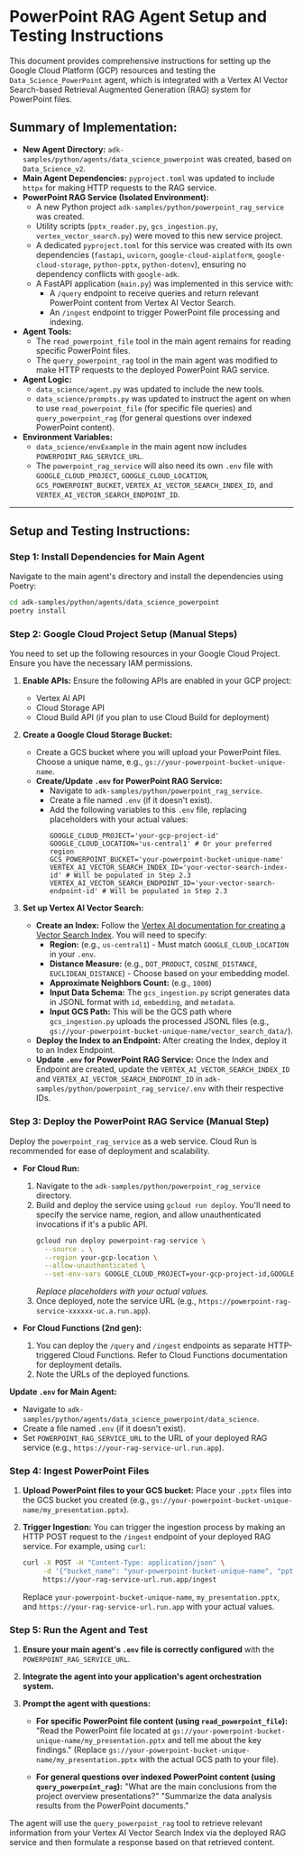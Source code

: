 # PowerPoint RAG Agent Setup and Testing Instructions

This document provides comprehensive instructions for setting up the Google Cloud Platform (GCP) resources and testing the `Data_Science_PowerPoint` agent, which is integrated with a Vertex AI Vector Search-based Retrieval Augmented Generation (RAG) system for PowerPoint files.

## Summary of Implementation:

*   **New Agent Directory:** `adk-samples/python/agents/data_science_powerpoint` was created, based on `Data_Science_v2`.
*   **Main Agent Dependencies:** `pyproject.toml` was updated to include `httpx` for making HTTP requests to the RAG service.
*   **PowerPoint RAG Service (Isolated Environment):**
    *   A new Python project `adk-samples/python/powerpoint_rag_service` was created.
    *   Utility scripts (`pptx_reader.py`, `gcs_ingestion.py`, `vertex_vector_search.py`) were moved to this new service project.
    *   A dedicated `pyproject.toml` for this service was created with its own dependencies (`fastapi`, `uvicorn`, `google-cloud-aiplatform`, `google-cloud-storage`, `python-pptx`, `python-dotenv`), ensuring no dependency conflicts with `google-adk`.
    *   A FastAPI application (`main.py`) was implemented in this service with:
        *   A `/query` endpoint to receive queries and return relevant PowerPoint content from Vertex AI Vector Search.
        *   An `/ingest` endpoint to trigger PowerPoint file processing and indexing.
*   **Agent Tools:**
    *   The `read_powerpoint_file` tool in the main agent remains for reading specific PowerPoint files.
    *   The `query_powerpoint_rag` tool in the main agent was modified to make HTTP requests to the deployed PowerPoint RAG service.
*   **Agent Logic:**
    *   `data_science/agent.py` was updated to include the new tools.
    *   `data_science/prompts.py` was updated to instruct the agent on when to use `read_powerpoint_file` (for specific file queries) and `query_powerpoint_rag` (for general questions over indexed PowerPoint content).
*   **Environment Variables:**
    *   `data_science/envExample` in the main agent now includes `POWERPOINT_RAG_SERVICE_URL`.
    *   The `powerpoint_rag_service` will also need its own `.env` file with `GOOGLE_CLOUD_PROJECT`, `GOOGLE_CLOUD_LOCATION`, `GCS_POWERPOINT_BUCKET`, `VERTEX_AI_VECTOR_SEARCH_INDEX_ID`, and `VERTEX_AI_VECTOR_SEARCH_ENDPOINT_ID`.

---

## Setup and Testing Instructions:

### Step 1: Install Dependencies for Main Agent

Navigate to the main agent's directory and install the dependencies using Poetry:

```bash
cd adk-samples/python/agents/data_science_powerpoint
poetry install
```

### Step 2: Google Cloud Project Setup (Manual Steps)

You need to set up the following resources in your Google Cloud Project. Ensure you have the necessary IAM permissions.

1.  **Enable APIs:** Ensure the following APIs are enabled in your GCP project:
    *   Vertex AI API
    *   Cloud Storage API
    *   Cloud Build API (if you plan to use Cloud Build for deployment)

2.  **Create a Google Cloud Storage Bucket:**
    *   Create a GCS bucket where you will upload your PowerPoint files. Choose a unique name, e.g., `gs://your-powerpoint-bucket-unique-name`.
    *   **Create/Update `.env` for PowerPoint RAG Service:**
        *   Navigate to `adk-samples/python/powerpoint_rag_service`.
        *   Create a file named `.env` (if it doesn't exist).
        *   Add the following variables to this `.env` file, replacing placeholders with your actual values:
            ```
            GOOGLE_CLOUD_PROJECT='your-gcp-project-id'
            GOOGLE_CLOUD_LOCATION='us-central1' # Or your preferred region
            GCS_POWERPOINT_BUCKET='your-powerpoint-bucket-unique-name'
            VERTEX_AI_VECTOR_SEARCH_INDEX_ID='your-vector-search-index-id' # Will be populated in Step 2.3
            VERTEX_AI_VECTOR_SEARCH_ENDPOINT_ID='your-vector-search-endpoint-id' # Will be populated in Step 2.3
            ```

3.  **Set up Vertex AI Vector Search:**
    *   **Create an Index:** Follow the [Vertex AI documentation for creating a Vector Search Index](https://cloud.google.com/vertex-ai/docs/matching-engine/create-manage-index). You will need to specify:
        *   **Region:** (e.g., `us-central1`) - Must match `GOOGLE_CLOUD_LOCATION` in your `.env`.
        *   **Distance Measure:** (e.g., `DOT_PRODUCT`, `COSINE_DISTANCE`, `EUCLIDEAN_DISTANCE`) - Choose based on your embedding model.
        *   **Approximate Neighbors Count:** (e.g., `1000`)
        *   **Input Data Schema:** The `gcs_ingestion.py` script generates data in JSONL format with `id`, `embedding`, and `metadata`.
        *   **Input GCS Path:** This will be the GCS path where `gcs_ingestion.py` uploads the processed JSONL files (e.g., `gs://your-powerpoint-bucket-unique-name/vector_search_data/`).
    *   **Deploy the Index to an Endpoint:** After creating the Index, deploy it to an Index Endpoint.
    *   **Update `.env` for PowerPoint RAG Service:** Once the Index and Endpoint are created, update the `VERTEX_AI_VECTOR_SEARCH_INDEX_ID` and `VERTEX_AI_VECTOR_SEARCH_ENDPOINT_ID` in `adk-samples/python/powerpoint_rag_service/.env` with their respective IDs.

### Step 3: Deploy the PowerPoint RAG Service (Manual Step)

Deploy the `powerpoint_rag_service` as a web service. Cloud Run is recommended for ease of deployment and scalability.

*   **For Cloud Run:**
    1.  Navigate to the `adk-samples/python/powerpoint_rag_service` directory.
    2.  Build and deploy the service using `gcloud run deploy`. You'll need to specify the service name, region, and allow unauthenticated invocations if it's a public API.
        ```bash
        gcloud run deploy powerpoint-rag-service \
          --source . \
          --region your-gcp-location \
          --allow-unauthenticated \
          --set-env-vars GOOGLE_CLOUD_PROJECT=your-gcp-project-id,GOOGLE_CLOUD_LOCATION=your-gcp-location,GCS_POWERPOINT_BUCKET=your-powerpoint-bucket-unique-name,VERTEX_AI_VECTOR_SEARCH_INDEX_ID=your-vector-search-index-id,VERTEX_AI_VECTOR_SEARCH_ENDPOINT_ID=your-vector-search-endpoint-id
        ```
        *Replace placeholders with your actual values.*
    3.  Once deployed, note the service URL (e.g., `https://powerpoint-rag-service-xxxxxx-uc.a.run.app`).

*   **For Cloud Functions (2nd gen):**
    1.  You can deploy the `/query` and `/ingest` endpoints as separate HTTP-triggered Cloud Functions. Refer to Cloud Functions documentation for deployment details.
    2.  Note the URLs of the deployed functions.

**Update `.env` for Main Agent:**
*   Navigate to `adk-samples/python/agents/data_science_powerpoint/data_science`.
*   Create a file named `.env` (if it doesn't exist).
*   Set `POWERPOINT_RAG_SERVICE_URL` to the URL of your deployed RAG service (e.g., `https://your-rag-service-url.run.app`).

### Step 4: Ingest PowerPoint Files

1.  **Upload PowerPoint files to your GCS bucket:** Place your `.pptx` files into the GCS bucket you created (e.g., `gs://your-powerpoint-bucket-unique-name/my_presentation.pptx`).

2.  **Trigger Ingestion:**
    You can trigger the ingestion process by making an HTTP POST request to the `/ingest` endpoint of your deployed RAG service. For example, using `curl`:

    ```bash
    curl -X POST -H "Content-Type: application/json" \
         -d '{"bucket_name": "your-powerpoint-bucket-unique-name", "pptx_blob_name": "my_presentation.pptx"}' \
         https://your-rag-service-url.run.app/ingest
    ```
    Replace `your-powerpoint-bucket-unique-name`, `my_presentation.pptx`, and `https://your-rag-service-url.run.app` with your actual values.

### Step 5: Run the Agent and Test

1.  **Ensure your main agent's `.env` file is correctly configured** with the `POWERPOINT_RAG_SERVICE_URL`.

2.  **Integrate the agent into your application's agent orchestration system.**

3.  **Prompt the agent with questions:**

    *   **For specific PowerPoint file content (using `read_powerpoint_file`):**
        "Read the PowerPoint file located at `gs://your-powerpoint-bucket-unique-name/my_presentation.pptx` and tell me about the key findings."
        (Replace `gs://your-powerpoint-bucket-unique-name/my_presentation.pptx` with the actual GCS path to your file).

    *   **For general questions over indexed PowerPoint content (using `query_powerpoint_rag`):**
        "What are the main conclusions from the project overview presentations?"
        "Summarize the data analysis results from the PowerPoint documents."

The agent will use the `query_powerpoint_rag` tool to retrieve relevant information from your Vertex AI Vector Search Index via the deployed RAG service and then formulate a response based on that retrieved content.
